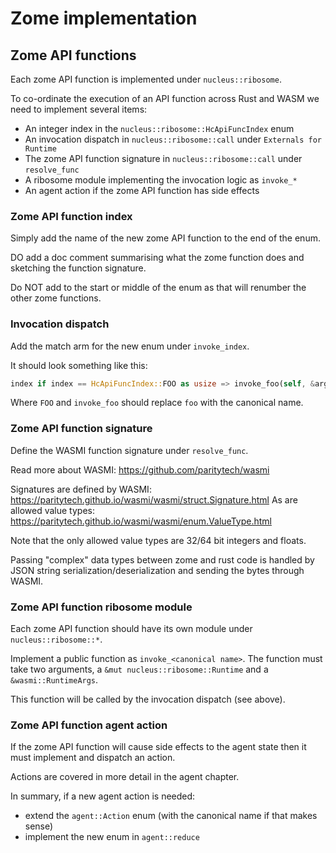 # Zome implementation

## Zome API functions

Each zome API function is implemented under `nucleus::ribosome`.

To co-ordinate the execution of an API function across Rust and WASM we need to
implement several items:

- An integer index in the `nucleus::ribosome::HcApiFuncIndex` enum
- An invocation dispatch in `nucleus::ribosome::call` under `Externals for Runtime`
- The zome API function signature in `nucleus::ribosome::call` under `resolve_func`
- A ribosome module implementing the invocation logic as `invoke_*`
- An agent action if the zome API function has side effects

### Zome API function index

Simply add the name of the new zome API function to the end of the enum.

DO add a doc comment summarising what the zome function does and sketching the
function signature.

Do NOT add to the start or middle of the enum as that will renumber the other
zome functions.

### Invocation dispatch

Add the match arm for the new enum under `invoke_index`.

It should look something like this:

```rust
index if index == HcApiFuncIndex::FOO as usize => invoke_foo(self, &args),
```

Where `FOO` and `invoke_foo` should replace `foo` with the canonical name.

### Zome API function signature

Define the WASMI function signature under `resolve_func`.

Read more about WASMI: https://github.com/paritytech/wasmi

Signatures are defined by WASMI: https://paritytech.github.io/wasmi/wasmi/struct.Signature.html
As are allowed value types: https://paritytech.github.io/wasmi/wasmi/enum.ValueType.html

Note that the only allowed value types are 32/64 bit integers and floats.

Passing "complex" data types between zome and rust code is handled by JSON
string serialization/deserialization and sending the bytes through WASMI.

### Zome API function ribosome module

Each zome API function should have its own module under `nucleus::ribosome::*`.

Implement a public function as `invoke_<canonical name>`. The function must take
two arguments, a `&mut nucleus::ribosome::Runtime` and a `&wasmi::RuntimeArgs`.

This function will be called by the invocation dispatch (see above).

### Zome API function agent action

If the zome API function will cause side effects to the agent state then it must
implement and dispatch an action.

Actions are covered in more detail in the agent chapter.

In summary, if a new agent action is needed:

- extend the `agent::Action` enum (with the canonical name if that makes sense)
- implement the new enum in `agent::reduce`
